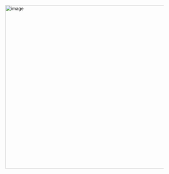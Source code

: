 <img width="520" alt="image" src="https://github.com/fbriandwi/Project-Euler/assets/87922540/bec66a82-97af-41fc-a7e4-e4d2198e4d59">
